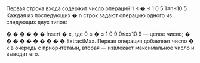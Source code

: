 Первая строка входа содержит число операций 
1
≤
�
≤
1
0
5
1≤n≤10 
5
 . Каждая из последующих 
�
n строк задают операцию одного из следующих двух типов:

�
�
�
�
�
�
Insert 
�
x, где 
0
≤
�
≤
1
0
9
0≤x≤10 
9
  — целое число;
�
�
�
�
�
�
�
�
�
�
ExtractMax.
Первая операция добавляет число 
�
x в очередь с приоритетами, вторая — извлекает максимальное число и выводит его.